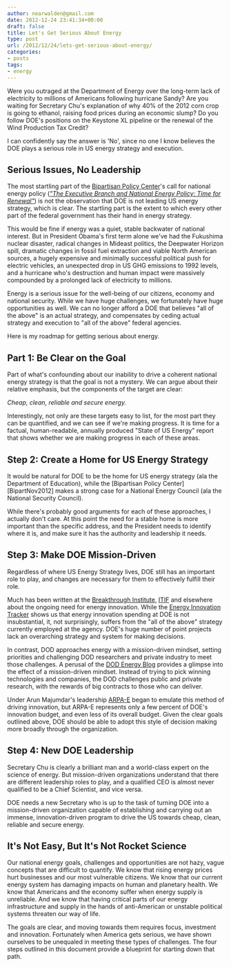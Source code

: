 ```yaml
---
author: nearwalden@gmail.com
date: 2012-12-24 23:41:34+00:00
draft: false
title: Let's Get Serious About Energy
type: post
url: /2012/12/24/lets-get-serious-about-energy/
categories:
- posts
tags:
- energy
---
```


Were you outraged at the Department of Energy over the long-term lack of electricity to millions of Americans following hurricane Sandy? Are you waiting for Secretary Chu's explanation of why 40% of the 2012 corn crop is going to ethanol, raising food prices during an economic slump? Do you follow DOE's positions on the Keystone XL pipeline or the renewal of the Wind Production Tax Credit?





I can confidently say the answer is 'No', since no one I know believes the DOE plays a serious role in US energy strategy and execution.





## Serious Issues, No Leadership





The most startling part of the [Bipartisan Policy Center](http://bipartisanpolicy.org)'s call for national energy policy ([_"The Executive Branch and National Energy Policy: Time for Renewal"_](http://bipartisanpolicy.org/sites/default/files/BPC_Governance_Report_0.pdf)) is not the observation that DOE is not leading US energy strategy, which is clear. The startling part is the extent to which every other part of the federal government has their hand in energy strategy.





This would be fine if energy was a quiet, stable backwater of national interest. But in President Obama's first term alone we've had the Fukushima nuclear disaster, radical changes in Mideast politics, the Deepwater Horizon spill, dramatic changes in fossil fuel extraction and viable North American sources, a hugely expensive and minimally successful political push for electric vehicles, an unexpected drop in US GHG emissions to 1992 levels, and a hurricane who's destruction and human impact were massively compounded by a prolonged lack of electricity to millions.





Energy is a serious issue for the well-being of our citizens, economy and national security. While we have huge challenges, we fortunately have huge opportunities as well. We can no longer afford a DOE that believes "all of the above" is an actual strategy, and compensates by ceding actual strategy and execution to "all of the above" federal agencies.





Here is my roadmap for getting serious about energy.





## Part 1: Be Clear on the Goal





Part of what's confounding about our inability to drive a coherent national energy strategy is that the goal is not a mystery. We can argue about their relative emphasis, but the components of the target are clear:





_Cheap, clean, reliable and secure energy._





Interestingly, not only are these targets easy to list, for the most part they can be quantified, and we can see if we're making progress. It is time for a factual, human-readable, annually produced "State of US Energy" report that shows whether we are making progress in each of these areas.





## Step 2: Create a Home for US Energy Strategy





It would be natural for DOE to be the home for US energy strategy (ala the Department of Education), while the [Bipartisan Policy Center][BipartNov2012] makes a strong case for a National Energy Council (ala the National Security Council).





While there's probably good arguments for each of these approaches, I actually don't care. At this point the need for a stable home is more important than the specific address, and the President needs to identify where it is, and make sure it has the authority and leadership it needs.





## Step 3: Make DOE Mission-Driven





Regardless of where US Energy Strategy lives, DOE still has an important role to play, and changes are necessary for them to effectively fulfill their role.





Much has been written at the [Breakthrough Institute](http://thebreakthrough.org), [ITIF](http://www.itif.org) and elsewhere about the ongoing need for energy innovation. While the [Energy Innovation Tracker](http://www.energyinnovation.us) shows us that energy innovation spending at DOE is not insubstantial, it, not surprisingly, suffers from the "all of the above" strategy currently employed at the agency. DOE's huge number of point projects lack an overarching strategy and system for making decisions.





In contrast, DOD approaches energy with a mission-driven mindset, setting priorities and challenging DOD researchers and private industry to meet those challenges. A perusal of the [DOD Energy Blog](http://dodenergy.blogspot.com) provides a glimpse into the effect of a mission-driven mindset. Instead of trying to pick winning technologies and companies, the DOD challenges public and private research, with the rewards of big contracts to those who can deliver.





Under Arun Majumdar's leadership [ARPA-E](http://arpa-e.energy.gov) began to emulate this method of driving innovation, but ARPA-E represents only a few percent of DOE's innovation budget, and even less of its overall budget. Given the clear goals outlined above, DOE should be able to adopt this style of decision making more broadly through the organization.





## Step 4: New DOE Leadership





Secretary Chu is clearly a brilliant man and a world-class expert on the science of energy. But mission-driven organizations understand that there are different leadership roles to play, and a qualified CEO is almost never qualified to be a Chief Scientist, and vice versa.





DOE needs a new Secretary who is up to the task of turning DOE into a mission-driven organization capable of establishing and carrying out an immense, innovation-driven program to drive the US towards cheap, clean, reliable and secure energy.





## It's Not Easy, But It's Not Rocket Science





Our national energy goals, challenges and opportunities are not hazy, vague concepts that are difficult to quantify. We know that rising energy prices hurt businesses and our most vulnerable citizens. We know that our current energy system has damaging impacts on human and planetary health. We know that Americans and the economy suffer when energy supply is unreliable. And we know that having critical parts of our energy infrastructure and supply in the hands of anti-American or unstable political systems threaten our way of life.





The goals are clear, and moving towards them requires focus, investment and innovation. Fortunately when America gets serious, we have shown ourselves to be unequaled in meeting these types of challenges. The four steps outlined in this document provide a blueprint for starting down that path.



